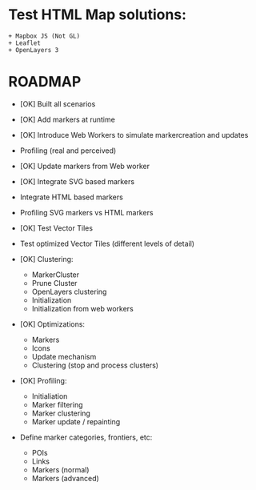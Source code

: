 # Test HTML Map solutions:

    + Mapbox JS (Not GL)
    + Leaflet
    + OpenLayers 3

ROADMAP
=======

+ [OK] Built all scenarios
+ [OK] Add markers at runtime
+ [OK] Introduce Web Workers to simulate markercreation and updates
+ Profiling (real and perceived)
+ [OK] Update markers from Web worker
+ [OK] Integrate SVG based markers
+ Integrate HTML based markers
+ Profiling SVG markers vs HTML markers
+ [OK] Test Vector Tiles
+ Test optimized Vector Tiles (different levels of detail)
+ [OK] Clustering:
    - MarkerCluster
    - Prune Cluster
    - OpenLayers clustering
    - Initialization
    - Initialization from web workers

+ [OK] Optimizations:

    - Markers
    - Icons
    - Update mechanism
    - Clustering (stop and process clusters)

+ [OK] Profiling:
    - Initialiation
    - Marker filtering
    - Marker clustering
    - Marker update / repainting

+ Define marker categories, frontiers, etc:
	- POIs
	- Links
	- Markers (normal)
	- Markers (advanced)
